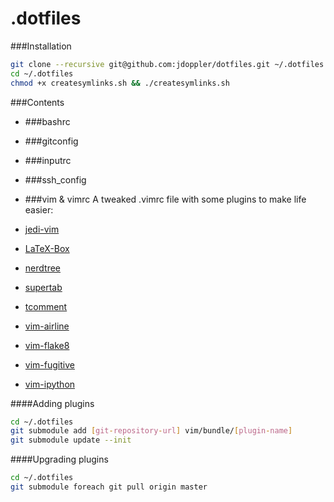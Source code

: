 .dotfiles
===

###Installation
```sh
git clone --recursive git@github.com:jdoppler/dotfiles.git ~/.dotfiles
cd ~/.dotfiles
chmod +x createsymlinks.sh && ./createsymlinks.sh
```

###Contents
* ###bashrc

* ###gitconfig

* ###inputrc

* ###ssh_config

* ###vim & vimrc
 A tweaked .vimrc file with some plugins to make life easier:
 * [jedi-vim](https://github.com/davidhalter/jedi-vim)
 * [LaTeX-Box](https://github.com/LaTeX-Box-Team/LaTeX-Box)
 * [nerdtree](https://github.com/scrooloose/nerdtree)
 * [supertab](https://github.com/ervandew/supertab)
 * [tcomment](https://github.com/tomtom/tcomment_vim)
 * [vim-airline](https://github.com/bling/vim-airline)
 * [vim-flake8](https://github.com/nvie/vim-flake8)
 * [vim-fugitive](https://github.com/tpope/vim-fugitive)
 * [vim-ipython](https://github.com/ivanov/vim-ipython)
 
 ####Adding plugins
 ```sh
 cd ~/.dotfiles
 git submodule add [git-repository-url] vim/bundle/[plugin-name]
 git submodule update --init
 ```
  
 ####Upgrading plugins
 ```sh
 cd ~/.dotfiles
 git submodule foreach git pull origin master
 ```
